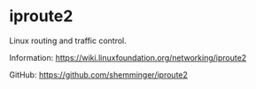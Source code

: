 # iproute2

Linux routing and traffic control.

Information: https://wiki.linuxfoundation.org/networking/iproute2

GitHub: https://github.com/shemminger/iproute2
